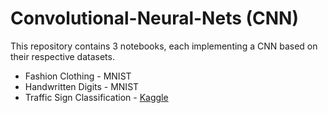# Convolutional-Neural-Nets (CNN)

This repository contains 3 notebooks, each implementing a CNN based on their respective datasets.

- Fashion Clothing - MNIST
- Handwritten Digits - MNIST
- Traffic Sign Classification - [Kaggle](https://www.kaggle.com/meowmeowmeowmeowmeow/gtsrb-german-traffic-sign)
